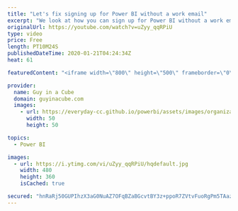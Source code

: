 ```yaml
---
title: "Let's fix signing up for Power BI without a work email"
excerpt: "We look at how you can sign up for Power BI without a work email. If all you have is a personal email, this video is for you!  *******************  Want to take your Power BI skills to the next level? We have training courses available to help you with your journey.  Guy in a Cube courses: https://guyinacu.be/courses"
originalUrl: https://youtube.com/watch?v=uZyy_qqRPiU
type: video
price: Free
length: PT10M24S
publishedDateTime: 2020-01-21T04:24:34Z
heat: 61

featuredContent: "<iframe width=\"800\" height=\"500\" frameborder=\"0\" src=\"https://www.youtube.com/embed/uZyy_qqRPiU\" allow=\"accelerometer; autoplay; encrypted-media; gyroscope; picture-in-picture\" allowfullscreen></iframe>"

provider:
  name: Guy in a Cube
  domain: guyinacube.com
  images:
    - url: https://everyday-cc.github.io/powerbi/assets/images/organizations/guyinacube.com-50x50.jpg
      width: 50
      height: 50

topics:
  - Power BI

images:
  - url: https://i.ytimg.com/vi/uZyy_qqRPiU/hqdefault.jpg
    width: 480
    height: 360
    isCached: true

secured: "hnRaRj50GUPIhzX3aG0NuAZ7OFqBZaBGcvtBY3z+ppoR7ZVtvFuoRgPm5TAazRsniTMiXT6MHrMEQoBRgKE683EertDTNa+5o+Myr4Vj5mF7zW4Qq95WgcYd8goi/ZgAVDI06DK2q8L4vJOcLPHjhWnOUUo/mVHC6fDRhCEYv1eW6kcjE1V/A/ZqbzP/06g9UVmsrZldpHQ6E9qr077gVDRiJoQ/AfD80Gb/KqajzGgIcSKXEvBIkPZuR6ri/0GksGMJL8j1kyu8Lk8B2S3Ma4AeVJIlEk11JuFAm7xa87lPR7/it9MF3chYYC32JqZr4GOGh1UG0A5wgeFOTT/ofF/frcZsVVR//p2by2larG0j7QZtPwH8yc34ovhxTh7q2Ug9zqDnDXi0I/3UsVTyL1U0yxnBPZuwOUwQ1PDqnxM=;229Qpg8WqMGRmp4w4nzEFQ=="
---
```


